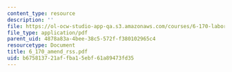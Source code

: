 ```yaml
---
content_type: resource
description: ''
file: https://ol-ocw-studio-app-qa.s3.amazonaws.com/courses/6-170-laboratory-in-software-engineering-fall-2005/b675813721affba15ebf61a89473fd35_6_170_amend_rss.pdf
file_type: application/pdf
parent_uid: 4878a83a-4bee-38c5-572f-f380102965c4
resourcetype: Document
title: 6_170_amend_rss.pdf
uid: b6758137-21af-fba1-5ebf-61a89473fd35
---
```


